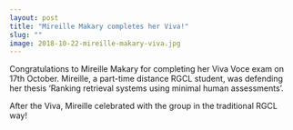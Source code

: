 ```yaml
---
layout: post
title: "Mireille Makary completes her Viva!"
slug: ""
image: 2018-10-22-mireille-makary-viva.jpg
---
```


Congratulations to Mireille Makary for completing her Viva Voce exam on 17th October. Mireille, a part-time distance RGCL student, was defending her thesis ‘Ranking retrieval systems using minimal human assessments’.

After the Viva, Mireille celebrated with the group in the traditional RGCL way!

